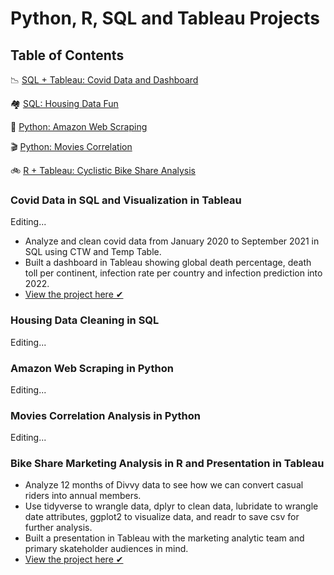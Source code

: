 # Python, R, SQL and Tableau Projects


## Table of Contents
📉 [SQL + Tableau: Covid Data and Dashboard](#covid-data-in-sql-and-visualization-in-tableau)

🏘  [SQL: Housing Data Fun](#housing-data-cleaning-in-sql)

🛒 [Python: Amazon Web Scraping](#amazon-web-scraping-in-python)

🎬 [Python: Movies Correlation](#amazon-web-scraping-in-python)

🚲 [R + Tableau: Cyclistic Bike Share Analysis](#bike-share-marketing-analysis-in-r-and-presentation-in-tableau)


### Covid Data in SQL and Visualization in Tableau

Editing...

- Analyze and clean covid data from January 2020 to September 2021 in SQL using CTW and Temp Table.
- Built a dashboard in Tableau showing global death percentage, death toll per continent, infection rate per country and infection prediction into 2022.
- [View the project here ✔](https://github.com/xtenix88/Data-Portfolio/blob/main/Covid-Portfolio-Project.sql)


### Housing Data Cleaning in SQL

Editing...

### Amazon Web Scraping in Python

Editing...

### Movies Correlation Analysis in Python

Editing...

### Bike Share Marketing Analysis in R and Presentation in Tableau

- Analyze 12 months of Divvy data to see how we can convert casual riders into annual members.
- Use tidyverse to wrangle data, dplyr to clean data, lubridate to wrangle date attributes, ggplot2 to visualize data, and readr to save csv for further analysis.
- Built a presentation in Tableau with the marketing analytic team and primary skateholder audiences in mind.
- [View the project here ✔](https://github.com/xtenix88/Google-Data-Analytics-Cyclistic-Case-Study)
